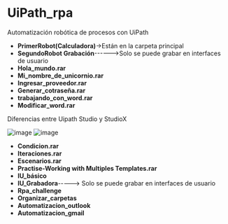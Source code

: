 # UiPath_rpa 
Automatización robótica de procesos con UiPath
- <b>PrimerRobot(Calculadora)</b>->Están en la carpeta principal
- <b>SegundoRobot Grabación</b>------>Solo se puede grabar en interfaces de usuario
- <b>Hola_mundo.rar</b>
- <b>Mi_nombre_de_unicornio.rar</b>
- <b>Ingresar_proveedor.rar</b>
- <b>Generar_cotraseña.rar</b>
- <b>trabajando_con_word.rar</b>
- <b>Modificar_word.rar</b>


Diferencias entre Uipath Studio y StudioX

![image](https://user-images.githubusercontent.com/91063120/143303112-a5b72180-5d33-448b-b646-1bbf8f6cc0d7.png)
![image](https://user-images.githubusercontent.com/91063120/143303335-6ae9dc23-0c01-43c3-85cc-446c2bed6fae.png)

- <b>Condicion.rar</b>
- <b>Iteraciones.rar</b>
- <b>Escenarios.rar</b>
- <b>Practise-Working with Multiples Templates.rar</b>
- <b>IU_básico</b>
- <b>IU_Grabadora</b>-----> Solo se puede grabar en interfaces de usuario
- <b>Rpa_challenge</b>
- <b>Organizar_carpetas</b>
- <b>Automatizacion_outlook</b>
- <b>Automatizacion_gmail</b>
